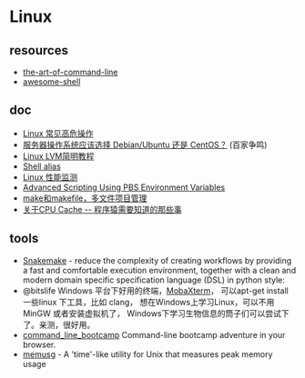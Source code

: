 # Linux

## resources

-  [the-art-of-command-line](https://github.com/jlevy/the-art-of-command-line)
-  [awesome-shell](https://github.com/alebcay/awesome-shell)

## doc

-  [Linux 常见高危操作](http://blogread.cn/it/article/6876?f=wb)
-  [服务器操作系统应该选择 Debian/Ubuntu 还是 CentOS？](http://www.zhihu.com/question/19599986) (百家争鸣)
-  [Linux LVM简明教程](http://linux.cn/article-3218-1.html)
-  [Shell alias](http://alias.sh/)
-  [Linux 性能监测](http://linux.cn/topic-linux-system-performance-monitoring.html)
-  [Advanced Scripting Using PBS Environment Variables](https://wiki.hpcc.msu.edu/display/hpccdocs/Advanced+Scripting+Using+PBS+Environment+Variables)
-  [make和makefile，多文件项目管理](http://segmentfault.com/a/1190000003756084?utm_source=Weibo&utm_medium=shareLink&utm_campaign=socialShare)
-  [关于CPU Cache -- 程序猿需要知道的那些事](https://cenalulu.github.io/linux/all-about-cpu-cache/)

## tools

-  [Snakemake](https://bitbucket.org/johanneskoester/snakemake/wiki/browse/) - reduce the complexity of creating workflows by providing a fast and comfortable execution environment, together with a clean and modern domain specific specification language (DSL) in python style:
-  @bitslife Windows 平台下好用的终端，[MobaXterm](http://mobaxterm.mobatek.net/)， 可以apt-get install 一些linux 下工具，比如 clang， 想在Windows上学习Linux，可以不用 MinGW 或者安装虚拟机了， Windows下学习生物信息的筒子们可以尝试下了。亲测，很好用。
-  [command_line_bootcamp](https://github.com/blahah/command_line_bootcamp)  Command-line bootcamp adventure in your browser.
- [memusg](https://github.com/shenwei356/memusg) - A 'time'-like utility for Unix that measures peak memory usage
